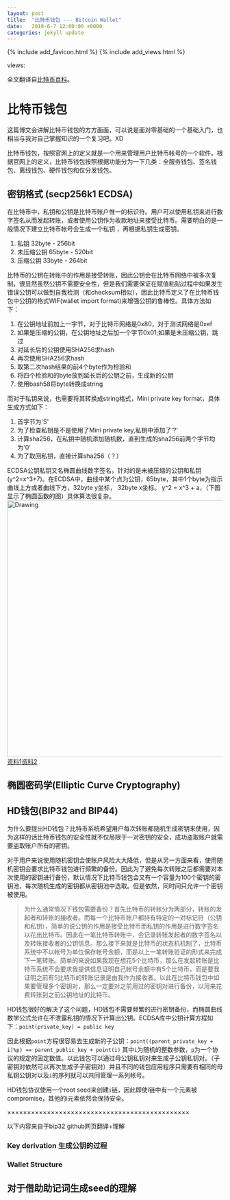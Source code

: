 ```yaml
---
layout: post
title:  "比特币钱包 --- Bitcoin Wallet"
date:   2018-6-7 12:00:00 +0000
categories: jekyll update
---
```

{% include add_favicon.html %}
{% include add_views.html %}

<span id="busuanzi_container_page_pv">
   views: <span id="busuanzi_value_page_pv"></span>
</span>

全文翻译自[比特币百科](https://bitcoin.org/en/developer-guide#wallets)。

# 比特币钱包

这篇博文会讲解比特币钱包的方方面面，可以说是面对零基础的一个基础入门，也相当与我对自己掌握知识的一个复习吧。XD

比特币钱包，按照官网上的定义就是一个用来管理用户比特币帐号的一个软件。根据官网上的定义，比特币钱包按照根据功能分为一下几类：全服务钱包、签名钱包、离线钱包、硬件钱包和仅分发钱包。

## 密钥格式 (secp256k1 ECDSA)

在比特币中，私钥和公钥是比特币账户惟一的标识符。用户可以使用私钥来进行数字签名从而发起转账，或者使用公钥作为收款地址来接受比特币。需要明白的是一般情况下建立比特币帐号会生成一个私钥 ，再根据私钥生成密钥。

1. 私钥 32byte - 256bit
2. 未压缩公钥 65byte - 520bit
3. 压缩公钥 33byte - 264bit

比特币的公钥在转账中的作用是接受转账，因此公钥会在比特币网络中被多次复制，很显然虽然公钥不需要安全性，但是我们需要保证在赋值粘贴过程中如果发生错误公钥可以做到自我检测（和checksum相似），因此比特币定义了在比特币钱包中公钥的格式WIF(wallet import format)来增强公钥的鲁棒性。具体方法如下：

1. 在公钥地址前加上一字节，对于比特币网络是0x80，对于测试网络是0xef
2. 如果是压缩的公钥，在公钥地址之后加一个字节0x01;如果是未压缩公钥，跳过
3. 对延长后的公钥使用SHA256求hash
4. 再次使用SHA256求hash
5. 取第二次hash结果的前4个byte作为检验和
6. 将四个检验和的byte放到延长后的公钥之前，生成新的公钥
7. 使用bash58将byte转换成string

而对于私钥来说，也需要将其转换成string格式，Mini private key format，具体生成方式如下：

1. 首字节为'S'
2. 为了检查私钥是不是使用了Mini private key,私钥中添加了'?'
3. 计算sha256，在私钥中随机添加随机数，直到生成的sha256前两个字节均为'0'
4. 为了取回私钥，直接计算sha256（？）

ECDSA公钥私钥又名椭圆曲线数字签名，针对的是未被压缩的公钥和私钥(y^2=x^3+7)。在ECDSA中，曲线中某个点为公钥，65byte，其中1个byte为指示曲线上方或者曲线下方，32byte y坐标， 32byte x坐标。 y^2 = x^3 + a，（下图显示了椭圆函数的图）具体算法很复杂。<img src="{{site.url}}{{site.baseurl}}/img/ECDSA.png" alt="Drawing" style="width: 600px;"/> [资料1](https://blog.csdn.net/ywy19930523/article/details/80078359)[资料2](http://8btc.com/article-138-1.html)

## 椭圆密码学(Elliptic Curve Cryptography)

## HD钱包(BIP32 and BIP44)

为什么要提出HD钱包？比特币系统希望用户每次转账都随机生成密钥来使用，因为这样的话比特币钱包的安全性就不仅局限于一对密钥的安全，成功盗取账户就需要盗取账户所有的密钥。

对于用户来说使用随机密钥会使账户风险大大降低，但是从另一方面来看，使用随机密钥会要求比特币钱包进行频繁的备份。因此为了避免每次转账之后都需要对本次使用的密钥进行备份，默认情况下比特币钱包会又有一个容量为100个密钥的密钥池，每次随机生成的密钥都从密钥池中选取。但是依然，同时间只允许一个密钥被使用。

> 为什么通常情况下钱包需要备份？首先比特币的转账分为两部分，转账的发起者和转账的接收者。而每一个比特币账户都持有特定的一对标记符（公钥和私钥），简单的说公钥的作用是接受比特币而私钥的作用是进行数字签名以花出比特币。因此在一笔比特币转账中，会记录转账发起者的数字签名以及转账接收者的公钥信息。那么接下来就是比特币的状态机机制了，比特币系统中不以帐号为单位保存帐号余额，而是以上一笔转账验证的形式来完成下一笔转账。简单的来说如果我现在想花5个比特币，那么在发起转账是比特币系统不会要求我提供信息证明自己帐号余额中有5个比特币，而是要我证明之前有5比特币的转账记录是由我作为接收者。以此在比特币钱包中如果要管理多个密钥对，那么一定要对之前用过的密钥对进行备份，以用来花费转账到之前公钥地址的比特币。

HD钱包很好的解决了这个问题，HD钱包不需要频繁的进行密钥备份，而椭圆曲线数学公式允许在不泄露私钥的情况下计算出公钥。ECDSA库中公钥计算方程如下：`point(private_key) = public key`

因此根据`point`方程很容易去生成新的子公钥：`point((parent_private_key + i)%p) == parent_public_key + point(i)` 其中`i`为随机的整数参数，`p`为一个协议的规定的固定数值。以此钱包可以通过母公钥私钥对来生成子公钥私钥对。（子密钥对依然可以再次生成子子密钥对）并且不同的钱包应用程序只需要有相同的母私钥公钥对以及`i`的序列就可以共同管理一系列帐号。

HD钱包协议使用一个root seed来创建`i`链，因此即使i链中有一个元素被compromise，其他的i元素依然会保持安全。

××××××××××××××××××××××××××××××××××××××××××××××

以下内容来自于bip32 github网页翻译+理解

### Key derivation 生成公钥的过程


### Wallet Structure


## 对于借助助记词生成seed的理解


